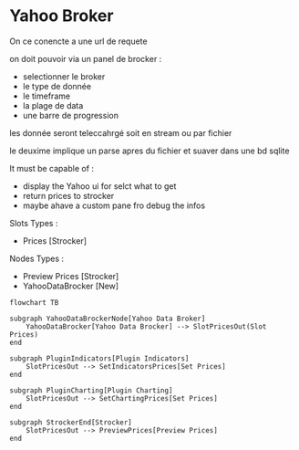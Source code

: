 # Yahoo Broker

On ce conencte a une url de requete

on doit pouvoir via un panel de brocker :
* selectionner le broker
* le type de donnée
* le timeframe
* la plage de data
* une barre de progression

les donnée seront teleccahrgé soit en stream ou par fichier

le deuxime implique un parse apres du fichier et suaver dans une bd sqlite

It must be capable of :
- display the Yahoo ui for selct what to get
- return prices to strocker
- maybe ahave a custom pane fro debug the infos

Slots Types :
* Prices [Strocker]

Nodes Types :
* Preview Prices [Strocker] 
* YahooDataBrocker [New]

```mermaid
flowchart TB

subgraph YahooDataBrockerNode[Yahoo Data Broker]
    YahooDataBrocker[Yahoo Data Brocker] --> SlotPricesOut(Slot Prices)
end

subgraph PluginIndicators[Plugin Indicators]
    SlotPricesOut --> SetIndicatorsPrices[Set Prices]
end

subgraph PluginCharting[Plugin Charting]
    SlotPricesOut --> SetChartingPrices[Set Prices]
end

subgraph StrockerEnd[Strocker]
    SlotPricesOut --> PreviewPrices[Preview Prices]
end

```
